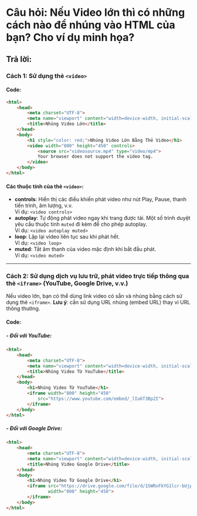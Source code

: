 # Câu hỏi: Nếu Video lớn thì có những cách nào để nhúng vào HTML của bạn? Cho ví dụ minh họa?

## Trả lời:

### Cách 1: Sử dụng thẻ `<video>`
#### Code:
```html
<html>
    <head>
        <meta charset="UTF-8">
        <meta name="viewport" content="width=device-width, initial-scale=1.0">
        <title>Nhúng Video Lớn</title>
    </head>
    <body>
        <h1 style="color: red;">Nhúng Video Lớn Bằng Thẻ Video</h1>
        <video width="800" height="450" controls>
            <source src="videosource.mp4" type="video/mp4">
            Your browser does not support the video tag.
        </video>
    </body>
</html>
```

#### Các thuộc tính của thẻ `<video>`:
- **controls**: Hiển thị các điều khiển phát video như nút Play, Pause, thanh tiến trình, âm lượng, v.v.  
  Ví dụ: `<video controls>`
- **autoplay**: Tự động phát video ngay khi trang được tải. Một số trình duyệt yêu cầu thuộc tính `muted` đi kèm để cho phép autoplay.  
  Ví dụ: `<video autoplay muted>`
- **loop**: Lặp lại video liên tục sau khi phát hết.  
  Ví dụ: `<video loop>`
- **muted**: Tắt âm thanh của video mặc định khi bắt đầu phát.  
  Ví dụ: `<video muted>`

---

### Cách 2: Sử dụng dịch vụ lưu trữ, phát video trực tiếp thông qua thẻ `<iframe>` (YouTube, Google Drive, v.v.)
Nếu video lớn, bạn có thể dùng link video có sẵn và nhúng bằng cách sử dụng thẻ `<iframe>`. **Lưu ý**: cần sử dụng URL nhúng (embed URL) thay vì URL thông thường.

#### Code:
##### - Đối với YouTube:
```html
<html>
    <head>
        <meta charset="UTF-8">
        <meta name="viewport" content="width=device-width, initial-scale=1.0">
        <title>Nhúng Video Từ YouTube</title>
    </head>
    <body>
        <h1>Nhúng Video Từ YouTube</h1>
        <iframe width="800" height="450"
            src="https://www.youtube.com/embed/_lIu6T3Bp2I">
        </iframe>
    </body>
</html>
```

##### - Đối với Google Drive:
```html
<html>
    <head>
        <meta charset="UTF-8">
        <meta name="viewport" content="width=device-width, initial-scale=1.0">
        <title>Nhúng Video Google Drive</title>
    </head>
    <body>
        <h1>Nhúng Video Từ Google Drive</h1>
        <iframe src="https://drive.google.com/file/d/1SWRxFkYG1lcr-bUjpbxtDOkGjJgZDkRO/preview"
                width="800" height="450">
        </iframe>
    </body>
</html>
